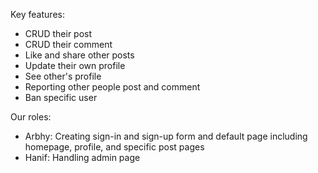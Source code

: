 Key features:
- CRUD their post
- CRUD their comment
- Like and share other posts
- Update their own profile
- See other's profile
- Reporting other people post and comment
- Ban specific user

Our roles:
- Arbhy: Creating sign-in and sign-up form and default page including homepage, profile, and specific post pages
- Hanif: Handling admin page
